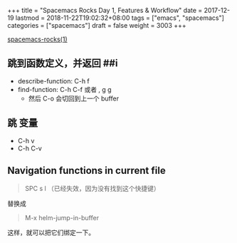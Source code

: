 +++
title = "Spacemacs Rocks Day 1, Features & Workflow"
date = 2017-12-19
lastmod = 2018-11-22T19:02:32+08:00
tags = ["emacs", "spacemacs"]
categories = ["spacemacs"]
draft = false
weight = 3003
+++

[spacemacs-rocks(1)](http://v.youku.com/v%5Fshow/id%5FXMTM1Njc3MzU4MA==.html?spm=a2h0j.11185381.listitem%5Fpage1.5!30~A)


## 跳到函数定义，并返回 ##i

- describe-function: C-h f
- find-function: C-h C-f 或者 , g g
    - 然后 C-o 会切回到上一个 buffer

## 跳 变量

- C-h v
- C-h C-v

## Navigation functions in current file ##

> SPC s l （已经失效，因为没有找到这个快捷键）

替换成

> M-x helm-jump-in-buffer

这样，就可以把它们绑定一下。
